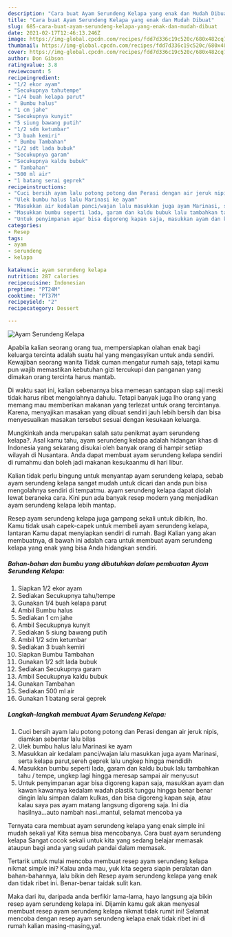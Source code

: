 ```yaml
---
description: "Cara buat Ayam Serundeng Kelapa yang enak dan Mudah Dibuat"
title: "Cara buat Ayam Serundeng Kelapa yang enak dan Mudah Dibuat"
slug: 685-cara-buat-ayam-serundeng-kelapa-yang-enak-dan-mudah-dibuat
date: 2021-02-17T12:46:13.246Z
image: https://img-global.cpcdn.com/recipes/fdd7d336c19c520c/680x482cq70/ayam-serundeng-kelapa-foto-resep-utama.jpg
thumbnail: https://img-global.cpcdn.com/recipes/fdd7d336c19c520c/680x482cq70/ayam-serundeng-kelapa-foto-resep-utama.jpg
cover: https://img-global.cpcdn.com/recipes/fdd7d336c19c520c/680x482cq70/ayam-serundeng-kelapa-foto-resep-utama.jpg
author: Don Gibson
ratingvalue: 3.8
reviewcount: 5
recipeingredient:
- "1/2 ekor ayam"
- "Secukupnya tahutempe"
- "1/4 buah kelapa parut"
- " Bumbu halus"
- "1 cm jahe"
- "Secukupnya kunyit"
- "5 siung bawang putih"
- "1/2 sdm ketumbar"
- "3 buah kemiri"
- " Bumbu Tambahan"
- "1/2 sdt lada bubuk"
- "Secukupnya garam"
- "Secukupnya kaldu bubuk"
- " Tambahan"
- "500 ml air"
- "1 batang serai geprek"
recipeinstructions:
- "Cuci bersih ayam lalu potong potong dan Perasi dengan air jeruk nipis, diamkan sebentar lalu bilas"
- "Ulek bumbu halus lalu Marinasi ke ayam"
- "Masukkan air kedalam panci/wajan lalu masukkan juga ayam Marinasi, serta kelapa parut,sereh geprek lalu ungkep hingga mendidih"
- "Masukkan bumbu seperti lada, garam dan kaldu bubuk lalu tambahkan tahu / tempe, ungkep lagi hingga meresap sampai air menyusut"
- "Untuk penyimpanan agar bisa digoreng kapan saja, masukkan ayam dan kawan kawannya kedalam wadah plastik tunggu hingga benar benar dingin lalu simpan dalam kulkas, dan bisa digoreng kapan saja, atau kalau saya pas ayam matang langsung digoreng saja. Ini dia hasilnya...auto nambah nasi..mantul, selamat mencoba ya"
categories:
- Resep
tags:
- ayam
- serundeng
- kelapa

katakunci: ayam serundeng kelapa 
nutrition: 287 calories
recipecuisine: Indonesian
preptime: "PT24M"
cooktime: "PT37M"
recipeyield: "2"
recipecategory: Dessert

---
```



![Ayam Serundeng Kelapa](https://img-global.cpcdn.com/recipes/fdd7d336c19c520c/680x482cq70/ayam-serundeng-kelapa-foto-resep-utama.jpg)

Apabila kalian seorang orang tua, mempersiapkan olahan enak bagi keluarga tercinta adalah suatu hal yang mengasyikan untuk anda sendiri. Kewajiban seorang  wanita Tidak cuman mengatur rumah saja, tetapi kamu pun wajib memastikan kebutuhan gizi tercukupi dan panganan yang dimakan orang tercinta harus mantab.

Di waktu  saat ini, kalian sebenarnya bisa memesan santapan siap saji meski tidak harus ribet mengolahnya dahulu. Tetapi banyak juga lho orang yang memang mau memberikan makanan yang terlezat untuk orang tercintanya. Karena, menyajikan masakan yang dibuat sendiri jauh lebih bersih dan bisa menyesuaikan masakan tersebut sesuai dengan kesukaan keluarga. 



Mungkinkah anda merupakan salah satu penikmat ayam serundeng kelapa?. Asal kamu tahu, ayam serundeng kelapa adalah hidangan khas di Indonesia yang sekarang disukai oleh banyak orang di hampir setiap wilayah di Nusantara. Anda dapat membuat ayam serundeng kelapa sendiri di rumahmu dan boleh jadi makanan kesukaanmu di hari libur.

Kalian tidak perlu bingung untuk menyantap ayam serundeng kelapa, sebab ayam serundeng kelapa sangat mudah untuk dicari dan anda pun bisa mengolahnya sendiri di tempatmu. ayam serundeng kelapa dapat diolah lewat beraneka cara. Kini pun ada banyak resep modern yang menjadikan ayam serundeng kelapa lebih mantap.

Resep ayam serundeng kelapa juga gampang sekali untuk dibikin, lho. Kamu tidak usah capek-capek untuk membeli ayam serundeng kelapa, lantaran Kamu dapat menyiapkan sendiri di rumah. Bagi Kalian yang akan membuatnya, di bawah ini adalah cara untuk membuat ayam serundeng kelapa yang enak yang bisa Anda hidangkan sendiri.

<!--inarticleads1-->

##### Bahan-bahan dan bumbu yang dibutuhkan dalam pembuatan Ayam Serundeng Kelapa:

1. Siapkan 1/2 ekor ayam
1. Sediakan Secukupnya tahu/tempe
1. Gunakan 1/4 buah kelapa parut
1. Ambil  Bumbu halus
1. Sediakan 1 cm jahe
1. Ambil Secukupnya kunyit
1. Sediakan 5 siung bawang putih
1. Ambil 1/2 sdm ketumbar
1. Sediakan 3 buah kemiri
1. Siapkan  Bumbu Tambahan
1. Gunakan 1/2 sdt lada bubuk
1. Sediakan Secukupnya garam
1. Ambil Secukupnya kaldu bubuk
1. Gunakan  Tambahan
1. Sediakan 500 ml air
1. Gunakan 1 batang serai geprek




<!--inarticleads2-->

##### Langkah-langkah membuat Ayam Serundeng Kelapa:

1. Cuci bersih ayam lalu potong potong dan Perasi dengan air jeruk nipis, diamkan sebentar lalu bilas
1. Ulek bumbu halus lalu Marinasi ke ayam
1. Masukkan air kedalam panci/wajan lalu masukkan juga ayam Marinasi, serta kelapa parut,sereh geprek lalu ungkep hingga mendidih
1. Masukkan bumbu seperti lada, garam dan kaldu bubuk lalu tambahkan tahu / tempe, ungkep lagi hingga meresap sampai air menyusut
1. Untuk penyimpanan agar bisa digoreng kapan saja, masukkan ayam dan kawan kawannya kedalam wadah plastik tunggu hingga benar benar dingin lalu simpan dalam kulkas, dan bisa digoreng kapan saja, atau kalau saya pas ayam matang langsung digoreng saja. Ini dia hasilnya...auto nambah nasi..mantul, selamat mencoba ya




Ternyata cara membuat ayam serundeng kelapa yang enak simple ini mudah sekali ya! Kita semua bisa mencobanya. Cara buat ayam serundeng kelapa Sangat cocok sekali untuk kita yang sedang belajar memasak ataupun bagi anda yang sudah pandai dalam memasak.

Tertarik untuk mulai mencoba membuat resep ayam serundeng kelapa nikmat simple ini? Kalau anda mau, yuk kita segera siapin peralatan dan bahan-bahannya, lalu bikin deh Resep ayam serundeng kelapa yang enak dan tidak ribet ini. Benar-benar taidak sulit kan. 

Maka dari itu, daripada anda berfikir lama-lama, hayo langsung aja bikin resep ayam serundeng kelapa ini. Dijamin kamu gak akan menyesal membuat resep ayam serundeng kelapa nikmat tidak rumit ini! Selamat mencoba dengan resep ayam serundeng kelapa enak tidak ribet ini di rumah kalian masing-masing,ya!.

